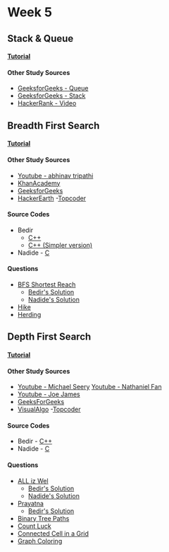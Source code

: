 # Week 5

## Stack & Queue

#### [Tutorial]()

#### Other Study Sources
- [GeeksforGeeks - Queue](https://www.geeksforgeeks.org/queue-set-1introduction-and-array-implementation/)
- [GeeksforGeeks - Stack](https://www.geeksforgeeks.org/stack-data-structure-introduction-program/)
- [HackerRank - Video](https://www.youtube.com/watch?v=wjI1WNcIntg)

## Breadth First Search

#### [Tutorial]()

#### Other Study Sources
- [Youtube - abhinav tripathi](https://www.youtube.com/watch?v=bIA8HEEUxZI)
- [KhanAcademy](https://www.khanacademy.org/computing/computer-science/algorithms/breadth-first-search/a/the-breadth-first-search-algorithm)
- [GeeksforGeeks](https://www.geeksforgeeks.org/breadth-first-traversal-for-a-graph/)
- [HackerEarth](https://www.hackerearth.com/practice/algorithms/graphs/breadth-first-search/tutorial/)
-[Topcoder](https://www.topcoder.com/community/competitive-programming/tutorials/introduction-to-graphs-and-their-data-structures-section-2/#breadth)
 
#### Source Codes
- Bedir 
	- [C++](https://github.com/BedirT/AlgorithmsL/blob/master/Algorithms/Graph/bfs.cpp)
	- [C++ (Simpler version)](https://github.com/BedirT/Algorithms_and_DS/blob/master/Algorithms/Graph/bfs_simple.cpp)	
- Nadide - [C](https://github.com/nadide/ACM-ICPC/blob/master/codes/graph_BFS.c)

#### Questions
- [BFS Shortest Reach](https://www.hackerrank.com/challenges/bfsshortreach)
	- [Bedir's Solution](https://github.com/BedirT/AlgorithmsL/blob/master/Problems/HackerRank/Algorithms/Graph%20Theory/Breadth%20First%20Search%20_%20Shortest%20Reach.cpp)
	- [Nadide's Solution](https://github.com/nadide/ACM-ICPC/blob/master/problems/hackerrank/graph/breadthFirstSearchShortestPath.c)
- [Hike](http://www.spoj.com/problems/HIKE/)
- [Herding](http://www.spoj.com/problems/HERDING/)



## Depth First Search

#### [Tutorial]()

#### Other Study Sources
- [Youtube - Michael Seery](https://www.youtube.com/watch?v=bkROCj-BTWE)   [Youtube - Nathaniel Fan](https://www.youtube.com/watch?v=mE_PCK0oFyo)
- [Youtube - Joe James](https://www.youtube.com/watch?v=tlPuVe5Otio)
- [GeeksForGeeks](http://www.geeksforgeeks.org/depth-first-traversal-for-a-graph/)
- [VisualAlgo](http://visualgo.net/dfsbfs)
-[Topcoder](https://www.topcoder.com/community/competitive-programming/tutorials/introduction-to-graphs-and-their-data-structures-section-2/#depth)
 
#### Source Codes
- Bedir - [C++](https://github.com/BedirT/AlgorithmsL/blob/master/Algorithms/Graph/dfs.cpp)
- Nadide - [C](https://github.com/nadide/ACM-ICPC/blob/master/codes/graph_DFS.c)

#### Questions
- [ALL iz Wel](http://www.spoj.com/problems/ALLIZWEL/)
	- [Bedir's Solution](https://github.com/BedirT/AlgorithmsL/blob/master/Problems/Curriculum%20Q's/Week%205/ALLIZZWELL.cpp)
	- [Nadide's Solution](https://github.com/nadide/ACM-ICPC/blob/master/problems/spoj/X_allIzzWell.c)
- [Prayatna](http://www.spoj.com/problems/CAM5/)
	- [Bedir's Solution](https://github.com/BedirT/AlgorithmsL/blob/master/Problems/Curriculum%20Q's/Week%205/Prayatna.cpp)
- [Binary Tree Paths](https://leetcode.com/problems/binary-tree-paths/) 
- [Count Luck](https://www.hackerrank.com/challenges/count-luck)
- [Connected Cell in a Grid](https://www.hackerrank.com/challenges/connected-cell-in-a-grid)
- [Graph Coloring](http://codeforces.com/problemset/problem/662/B)
